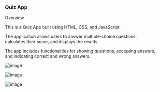 
### Quiz App

Overview

This is a Quiz App built using HTML, CSS, and JavaScript.

The application allows users to answer multiple-choice questions, calculates their score, and displays the results.

The app includes functionalities for showing questions, accepting answers, and indicating correct and wrong answers.


![image](https://github.com/user-attachments/assets/d62b4dc6-be8e-46e5-bc45-719c308c6fe9)

![image](https://github.com/user-attachments/assets/6fd13f7f-89bc-452b-9110-066ebb0f3039)

![image](https://github.com/user-attachments/assets/4ef0ac1e-006e-409a-bf8e-52d1d0627389)
